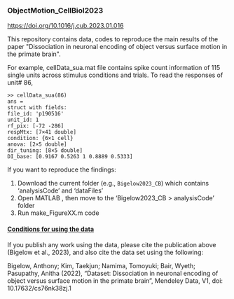 ### ObjectMotion_CellBiol2023
https://doi.org/10.1016/j.cub.2023.01.016

This repository contains data, codes to reproduce the main results of the paper
"Dissociation in neuronal encoding of object versus surface motion in the primate brain". 

For example, cellData_sua.mat file contains spike count information of 115 single units across
stimulus conditions and trials. To read the responses of unit# 86,

```
>> cellData_sua(86)
ans =
struct with fields:
file_id: 'p190516'
unit_id: 1
rf_pix: [-72 -286]
respMtx: [7×41 double]
condition: {6×1 cell}
anova: [2×5 double]
dir_tuning: [8×5 double]
DI_base: [0.9167 0.5263 1 0.8889 0.5333]
```

If you want to reproduce the findings:
1) Download the current folder (e.g., `Bigelow2023_CB`) which contains ‘analysisCode’ and ‘dataFiles’
2) Open MATLAB , then move to the ‘Bigelow2023_CB > analysisCode’ folder
3) Run make_FigureXX.m code

#### <u>Conditions for using the data</u>  
If you publish any work using the data, please cite the publication above (Bigelow et al., 2023),
and also cite the data set using the following:

Bigelow, Anthony; Kim, Taekjun; Namima, Tomoyuki; Bair, Wyeth; Pasupathy, Anitha (2022),
“Dataset: Dissociation in neuronal encoding of object versus surface motion in the primate
brain”, Mendeley Data, V1, doi: 10.17632/cs76nk38zj.1
